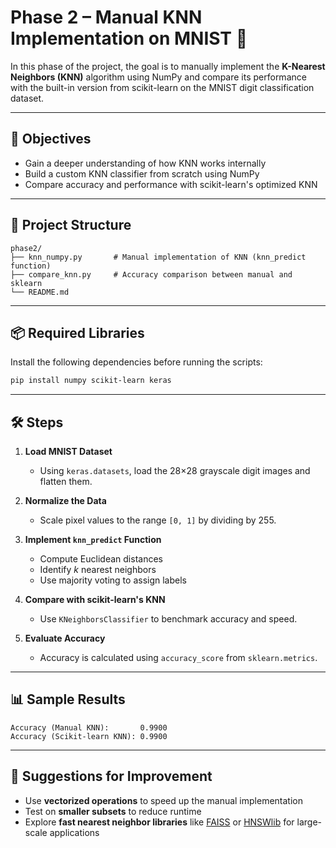 # Phase 2 – Manual KNN Implementation on MNIST 🧠

In this phase of the project, the goal is to manually implement the **K-Nearest Neighbors (KNN)** algorithm using NumPy and compare its performance with the built-in version from scikit-learn on the MNIST digit classification dataset.

---

## 🎯 Objectives
- Gain a deeper understanding of how KNN works internally  
- Build a custom KNN classifier from scratch using NumPy  
- Compare accuracy and performance with scikit-learn's optimized KNN  

---

## 📁 Project Structure
```
phase2/
├── knn_numpy.py       # Manual implementation of KNN (knn_predict function)
├── compare_knn.py     # Accuracy comparison between manual and sklearn
└── README.md
```

---

## 📦 Required Libraries
Install the following dependencies before running the scripts:
```bash
pip install numpy scikit-learn keras
```

---

## 🛠 Steps

1. **Load MNIST Dataset**  
   - Using `keras.datasets`, load the 28×28 grayscale digit images and flatten them.  

2. **Normalize the Data**  
   - Scale pixel values to the range `[0, 1]` by dividing by 255.  

3. **Implement `knn_predict` Function**  
   - Compute Euclidean distances  
   - Identify *k* nearest neighbors  
   - Use majority voting to assign labels  

4. **Compare with scikit-learn's KNN**  
   - Use `KNeighborsClassifier` to benchmark accuracy and speed.  

5. **Evaluate Accuracy**  
   - Accuracy is calculated using `accuracy_score` from `sklearn.metrics`.  

---

## 📊 Sample Results
```
Accuracy (Manual KNN):       0.9900
Accuracy (Scikit-learn KNN): 0.9900
```

---

## 🚀 Suggestions for Improvement
- Use **vectorized operations** to speed up the manual implementation  
- Test on **smaller subsets** to reduce runtime  
- Explore **fast nearest neighbor libraries** like [FAISS](https://github.com/facebookresearch/faiss) or [HNSWlib](https://github.com/nmslib/hnswlib) for large-scale applications  
